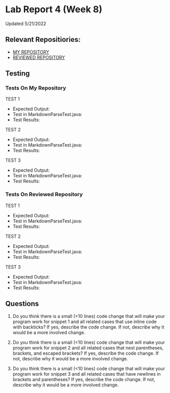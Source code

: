 # Lab Report 4 (Week 8)  
Updated 5/21/2022  
## Relevant Repositiories:  
- [MY REPOSITORY](https://github.com/trinityxortiz/mdparse-week-7)  
- [REVIEWED REPOSITORY](https://github.com/trinityxortiz/mdparse-for-review)  

## Testing  

### Tests On My Repository  
TEST 1
- Expected Output:
- Test in MarkdownParseTest.java:
- Test Results: 

TEST 2
- Expected Output:
- Test in MarkdownParseTest.java:
- Test Results:

TEST 3
- Expected Output:
- Test in MarkdownParseTest.java:
- Test Results:

### Tests On Reviewed Repository    
TEST 1
- Expected Output:
- Test in MarkdownParseTest.java:
- Test Results: 

TEST 2
- Expected Output:
- Test in MarkdownParseTest.java:
- Test Results:

TEST 3
- Expected Output:
- Test in MarkdownParseTest.java:
- Test Results:

## Questions  
1. Do you think there is a small (<10 lines) code change that will make your program work for snippet 1 and all related cases that use inline code with backticks? If yes, describe the code change. If not, describe why it would be a more involved change.  

2. Do you think there is a small (<10 lines) code change that will make your program work for snippet 2 and all related cases that nest parentheses, brackets, and escaped brackets? If yes, describe the code change. If not, describe why it would be a more involved change.  

3. Do you think there is a small (<10 lines) code change that will make your program work for snippet 3 and all related cases that have newlines in brackets and parentheses? If yes, describe the code change. If not, describe why it would be a more involved change.  



